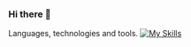 ### Hi there 👋

Languages, technologies and tools.
[![My Skills](https://skillicons.dev/icons?i=php,laravel,js,vue,css,tailwind,sass,bootstrap,html,symfony,docker)](https://skillicons.dev)
<!--
**DominikGos/DominikGos** is a ✨ _special_ ✨ repository because its `README.md` (this file) appears on your GitHub profile.

Here are some ideas to get you started:

- 🔭 I’m currently working on ...
- 🌱 I’m currently learning ...
- 👯 I’m looking to collaborate on ...
- 🤔 I’m looking for help with ...
- 💬 Ask me about ...
- 📫 How to reach me: ...
- 😄 Pronouns: ...
- ⚡ Fun fact: ...
-->
